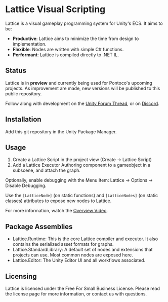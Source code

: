 # Lattice Visual Scripting
Lattice is a visual gameplay programming system for Unity's ECS. It aims to be:
 - **Productive**: Lattice aims to minimize the time from design to implementation.
 - **Flexible**: Nodes are written with simple C# functions.
 - **Performant**: Lattice is compiled directly to .NET IL. 

## Status
Lattice is in **preview** and currently being used for Pontoco's upcoming projects. As improvement are made, new versions will be published to this public repository.

Follow along with development on the [Unity Forum Thread](https://forum.unity.com/threads/lattice-visual-scripting-for-ecs.1508402/), or on [Discord](https://discord.com/invite/Qx4aX6Xkxr).

## Installation
Add this git repository in the Unity Package Manager.

## Usage
1. Create a Lattice Script in the project view (Create -> Lattice Script)
2. Add a Lattice Executor Authoring component to a gameobject in a subscene, and attach the graph. 

Optionally, enable debugging with the Menu Item: Lattice -> Options -> Disable Debugging.

Use the `[LatticeNode]` (on static functions) and `[LatticeNodes]` (on static classes) attributes to expose new nodes to Lattice.

For more information, watch the [Overview Video](https://www.youtube.com/watch?v=W_PapQ_o2Pw).

## Package Assemblies
 - Lattice.Runtime: This is the core Lattice compiler and executor. It also contains the serialized asset formats for graphs.
 - Lattice.StandardLibrary: A default set of nodes and extensions that projects can use. Most common nodes are exposed here.
 - Lattice.Editor: The Unity Editor UI and all workflows associated.

## Licensing
Lattice is licensed under the Free For Small Business License. Please read the license page for more information, or contact us with questions.
 